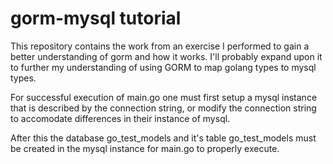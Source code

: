 # gorm-mysql tutorial

This repository contains the work from an exercise I performed
to gain a better understanding of gorm and how it works. I'll 
probably expand upon it to further my understanding of using 
GORM to map golang types to mysql types.

For successful execution of main.go one must first setup a mysql 
instance that is described by the connection string, or modify 
the connection string to accomodate differences in their instance
of mysql.

After this the database go_test_models and it's table go_test_models
must be created in the mysql instance for main.go to properly execute.